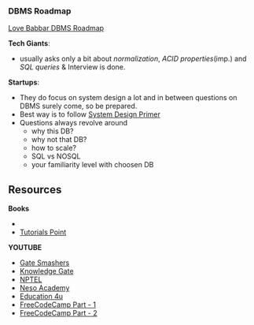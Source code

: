 ### DBMS Roadmap 

[Love Babbar DBMS Roadmap](https://whimsical.com/dbms-roadmap-by-love-babbar-FmUi8ffVop33t3MmpVxPCo)

**Tech Giants**:
  * usually asks only a bit about *normalization*, *ACID properties*(imp.) and *SQL queries* & Interview is done.

**Startups**:
  * They do focus on system design a lot and in between questions on DBMS surely come, so be prepared.
  * Best way is to follow [System Design Primer](https://github.com/donnemartin/system-design-primer#database)
  * Questions always revolve around 
       * why this DB?
       * why not that DB?
       * how to scale?
       * SQL vs NOSQL
       * your familiarity level with choosen DB

## Resources 

**Books**
   
   - 
   - [Tutorials Point]()
   

**YOUTUBE**
  - [Gate Smashers](https://www.youtube.com/playlist?list=PLxCzCOWd7aiFAN6I8CuViBuCdJgiOkT2Y)
  - [Knowledge Gate](https://www.youtube.com/playlist?list=PLmXKhU9FNesR1rSES7oLdJaNFgmuj0SYV)
  - [NPTEL](https://onlinecourses.nptel.ac.in/noc21_cs04/preview)
  - [Neso Academy](https://www.youtube.com/playlist?list=PLBlnK6fEyqRi_CUQ-FXxgzKQ1dwr_ZJWZ)
  - [Education 4u](https://www.youtube.com/playlist?list=PLrjkTql3jnm-CLxHftqLgkrZbM8fUt0vn)
  - [FreeCodeCamp Part - 1](https://www.youtube.com/watch?v=4cWkVbC2bNE&t=213s)
  - [FreeCodeCamp Part - 2](https://www.youtube.com/watch?v=lxEdaElkQhQ)


